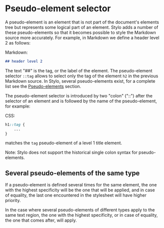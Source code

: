# Pseudo-element selector

A pseudo-element is an element that is not part of the document's elements tree but represents some logical part of an element. Stylo adds a number of these pseudo-elements so that it becomes possible to style the Markdown source more accurately. For example, in Markdown we define a header level 2 as follows:

Markdown: 

``` markdown
## header level 2
```

The text "##" is the tag, or the label of the element. The pseudo-element selector `::tag`  allows to select only the tag of the element `h2` in the previous Markdown source. In Stylo, several pseudo-elements exist, for a complete list see the [Pseudo-elements](#pseudo-elements) section.

The pseudo-element selector is introduced by two "colon" ("::") after the selector of an element and is followed by the name of the pseudo-element, for example:

CSS:

``` css
h1::tag {
    ...
}
```

matches the `tag` pseudo-element of a level 1 title element.

Note: Stylo does not support the historical single colon syntax for pseudo-elements. 

## Several pseudo-elements of the same type

If a pseudo-element is defined several times for the same element, the one with the highest specificity will be the one that will be applied, and in case of equality, the last one encountered in the stylesheet will have higher priority.

In the case where several pseudo-elements of different types apply to the same text region, the one with the highest specificity, or in case of equality, the one that comes after, will apply.
